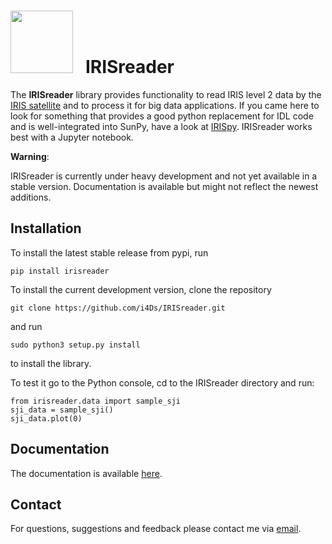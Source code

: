 # <img src="irisreader.png" width="100" height="100"/> &nbsp; IRISreader #

The __IRISreader__ library provides functionality to read IRIS level 2 data
by the [IRIS satellite](https://www.nasa.gov/mission_pages/iris/index.html) and to process it for big data applications. 
If you came here to look for something that provides a good python
replacement for IDL code and is well-integrated into SunPy, have a look at
[IRISpy](https://github.com/sunpy/irispy).
IRISreader works best with a Jupyter notebook.

__Warning__:

IRISreader is currently under heavy development and not yet available in a
stable version. Documentation is available but might not reflect the newest
additions.

## Installation ##

To install the latest stable release from pypi, run

    pip install irisreader

To install the current development version, clone the repository

    git clone https://github.com/i4Ds/IRISreader.git

and run

    sudo python3 setup.py install

to install the library.

To test it go to the Python console, cd to the IRISreader directory and run:

    from irisreader.data import sample_sji
    sji_data = sample_sji()
    sji_data.plot(0)

## Documentation ##

The documentation is available [here](https://i4ds.github.io/IRISreader/).

## Contact ##

For questions, suggestions and feedback please contact me via
[email](mailto:cedric.huwyler@fhnw.ch).